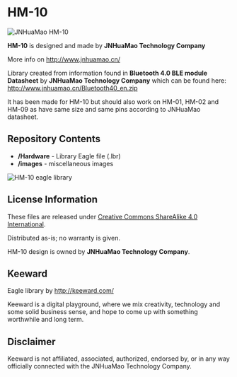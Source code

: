 HM-10
=====

![JNHuaMao HM-10](https://raw2.github.com/Keeward/HM-10/master/images/hm-10.jpg)

**HM-10** is designed and made by **JNHuaMao Technology Company**

More info on http://www.jnhuamao.cn/

Library created from information found in **Bluetooth 4.0 BLE module Datasheet** by **JNHuaMao Technology Company** which can be found here:
http://www.jnhuamao.cn/Bluetooth40_en.zip

It has been made for HM-10 but should also work on HM-01, HM-02 and HM-09 as have same size and same pins according to JNHuaMao datasheet.

Repository Contents
-------------------

* **/Hardware** - Library Eagle file (.lbr)
* **/images** - miscellaneous images

![HM-10 eagle library](https://raw2.github.com/Keeward/HM-10/master/images/eagle.jpg)

License Information
-------------------
These files are released under [Creative Commons ShareAlike 4.0 International](https://creativecommons.org/licenses/by-sa/4.0/).

Distributed as-is; no warranty is given.

HM-10 design is owned by **JNHuaMao Technology Company**.

Keeward
-------
Eagle library by http://keeward.com/

Keeward is a digital playground, where we mix creativity, technology and some solid business sense, and hope to come up with something worthwhile and long term.

Disclaimer
----------
Keeward is not affiliated, associated, authorized, endorsed by, or in any way officially connected with the JNHuaMao Technology Company.

